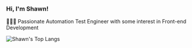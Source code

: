 <!-- Level 1: Simple biography and stats -->

### Hi, I'm Shawn!

👨🏻‍💻 Passionate Automation Test Engineer with some interest in Front-end Development

![Shawn's Top Langs](https://github-readme-stats.vercel.app/api/top-langs/?username=ShengYuan-Shawn&hide_progress=true)

